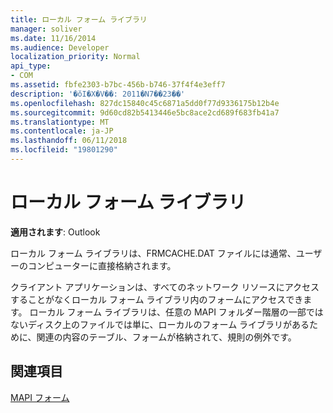 ```yaml
---
title: ローカル フォーム ライブラリ
manager: soliver
ms.date: 11/16/2014
ms.audience: Developer
localization_priority: Normal
api_type:
- COM
ms.assetid: fbfe2303-b7bc-456b-b746-37f4f4e3eff7
description: '�ŏI�X�V��: 2011�N7��23��'
ms.openlocfilehash: 827dc15840c45c6871a5dd0f77d9336175b12b4e
ms.sourcegitcommit: 9d60cd82b5413446e5bc8ace2cd689f683fb41a7
ms.translationtype: MT
ms.contentlocale: ja-JP
ms.lasthandoff: 06/11/2018
ms.locfileid: "19801290"
---
```

# <a name="local-form-libraries"></a>ローカル フォーム ライブラリ

  
  
**適用されます**: Outlook 
  
ローカル フォーム ライブラリは、FRMCACHE.DAT ファイルには通常、ユーザーのコンピューターに直接格納されます。 
  
クライアント アプリケーションは、すべてのネットワーク リソースにアクセスすることがなくローカル フォーム ライブラリ内のフォームにアクセスできます。 ローカル フォーム ライブラリは、任意の MAPI フォルダー階層の一部ではないディスク上のファイルでは単に、ローカルのフォーム ライブラリがあるために、関連の内容のテーブル、フォームが格納されて、規則の例外です。
  
## <a name="see-also"></a>関連項目



[MAPI フォーム](mapi-forms.md)

